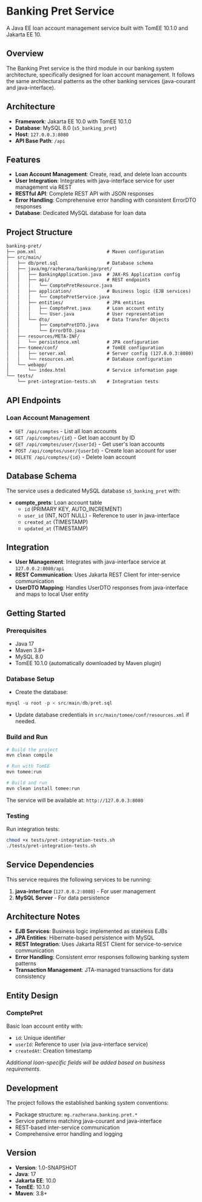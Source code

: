 # Banking Pret Service

A Java EE loan account management service built with TomEE 10.1.0 and Jakarta EE 10.

## Overview

The Banking Pret service is the third module in our banking system architecture, specifically designed for loan account management. It follows the same architectural patterns as the other banking services (java-courant and java-interface).

## Architecture

- **Framework**: Jakarta EE 10.0 with TomEE 10.1.0
- **Database**: MySQL 8.0 (`s5_banking_pret`)
- **Host**: `127.0.0.3:8080`
- **API Base Path**: `/api`

## Features

- **Loan Account Management**: Create, read, and delete loan accounts
- **User Integration**: Integrates with java-interface service for user management via REST
- **RESTful API**: Complete REST API with JSON responses
- **Error Handling**: Comprehensive error handling with consistent ErrorDTO responses
- **Database**: Dedicated MySQL database for loan data

## Project Structure

```txt
banking-pret/
├── pom.xml                          # Maven configuration
├── src/main/
│   ├── db/pret.sql                  # Database schema
│   ├── java/mg/razherana/banking/pret/
│   │   ├── BankingApplication.java  # JAX-RS Application config
│   │   ├── api/                     # REST endpoints
│   │   │   └── ComptePretResource.java
│   │   ├── application/             # Business logic (EJB services)
│   │   │   └── ComptePretService.java
│   │   ├── entities/                # JPA entities
│   │   │   ├── ComptePret.java      # Loan account entity
│   │   │   └── User.java            # User representation
│   │   └── dto/                     # Data Transfer Objects
│   │       ├── ComptePretDTO.java
│   │       └── ErrorDTO.java
│   ├── resources/META-INF/
│   │   └── persistence.xml          # JPA configuration
│   ├── tomee/conf/                  # TomEE configuration
│   │   ├── server.xml               # Server config (127.0.0.3:8080)
│   │   └── resources.xml            # Database configuration
│   └── webapp/
│       └── index.html               # Service information page
└── tests/
    └── pret-integration-tests.sh    # Integration tests
```

## API Endpoints

### Loan Account Management

- `GET /api/comptes` - List all loan accounts
- `GET /api/comptes/{id}` - Get loan account by ID
- `GET /api/comptes/user/{userId}` - Get user's loan accounts
- `POST /api/comptes/user/{userId}` - Create loan account for user
- `DELETE /api/comptes/{id}` - Delete loan account

## Database Schema

The service uses a dedicated MySQL database `s5_banking_pret` with:

- **compte_prets**: Loan account table
  - `id` (PRIMARY KEY, AUTO_INCREMENT)
  - `user_id` (INT, NOT NULL) - Reference to user in java-interface
  - `created_at` (TIMESTAMP)
  - `updated_at` (TIMESTAMP)

## Integration

- **User Management**: Integrates with java-interface service at `127.0.0.2:8080/api`
- **REST Communication**: Uses Jakarta REST Client for inter-service communication
- **UserDTO Mapping**: Handles UserDTO responses from java-interface and maps to local User entity

## Getting Started

### Prerequisites

- Java 17
- Maven 3.8+
- MySQL 8.0
- TomEE 10.1.0 (automatically downloaded by Maven plugin)

### Database Setup

- Create the database:

```sql
mysql -u root -p < src/main/db/pret.sql
```

- Update database credentials in `src/main/tomee/conf/resources.xml` if needed.

### Build and Run

```bash
# Build the project
mvn clean compile

# Run with TomEE
mvn tomee:run

# Build and run
mvn clean install tomee:run
```

The service will be available at: `http://127.0.0.3:8080`

### Testing

Run integration tests:

```bash
chmod +x tests/pret-integration-tests.sh
./tests/pret-integration-tests.sh
```

## Service Dependencies

This service requires the following services to be running:

1. **java-interface** (`127.0.0.2:8080`) - For user management
2. **MySQL Server** - For data persistence

## Architecture Notes

- **EJB Services**: Business logic implemented as stateless EJBs
- **JPA Entities**: Hibernate-based persistence with MySQL
- **REST Integration**: Uses Jakarta REST Client for service-to-service communication
- **Error Handling**: Consistent error responses following banking system patterns
- **Transaction Management**: JTA-managed transactions for data consistency

## Entity Design

### ComptePret

Basic loan account entity with:

- `id`: Unique identifier
- `userId`: Reference to user (via java-interface service)
- `createdAt`: Creation timestamp

_Additional loan-specific fields will be added based on business requirements._

## Development

The project follows the established banking system conventions:

- Package structure: `mg.razherana.banking.pret.*`
- Service patterns matching java-courant and java-interface
- REST-based inter-service communication
- Comprehensive error handling and logging

## Version

- **Version**: 1.0-SNAPSHOT
- **Java**: 17
- **Jakarta EE**: 10.0
- **TomEE**: 10.1.0
- **Maven**: 3.8+
